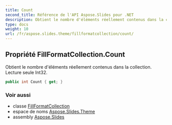 ```yaml
---
title: Count
second_title: Référence de l'API Aspose.Slides pour .NET
description: Obtient le nombre d'éléments réellement contenus dans la collection. Lecture seule Int32.
type: docs
weight: 10
url: /fr/aspose.slides.theme/fillformatcollection/count/
---
```


## Propriété FillFormatCollection.Count

Obtient le nombre d'éléments réellement contenus dans la collection. Lecture seule Int32.

```csharp
public int Count { get; }
```

### Voir aussi

* classe [FillFormatCollection](../../fillformatcollection)
* espace de noms [Aspose.Slides.Theme](../../fillformatcollection)
* assembly [Aspose.Slides](../../../)

<!-- NE PAS ÉDITER : généré par xmldocmd pour Aspose.Slides.dll -->